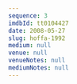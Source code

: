 ```yaml
---
sequence: 3
imdbId: tt0104427
date: 2008-05-27
slug: hoffa-1992
medium: null
venue: null
venueNotes: null
mediumNotes: null
---
```



